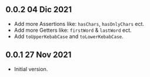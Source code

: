## 0.0.2 04 Dic 2021

- Add more Assertions like: `hasChars`, `hasOnlyChars` ect.
- Add more Getters like: `firstWord` & `lastWord` ect.
- Add `toUpperKebabCase` and `toLowerKebabCase`.

## 0.0.1 27 Nov 2021

- Initial version.
